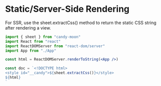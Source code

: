 # Static/Server-Side Rendering

For SSR, use the sheet.extractCss() method to return the static CSS string after rendering a view.

```jsx
import { sheet } from "candy-moon"
import React from "react"
import ReactDOMServer from "react-dom/server"
import App from "./App"

const html = ReactDOMServer.renderToString(<App />)

const doc = `<!DOCTYPE html>
<style id="__candy">${sheet.extractCss()}</style>
${html}
`
```
